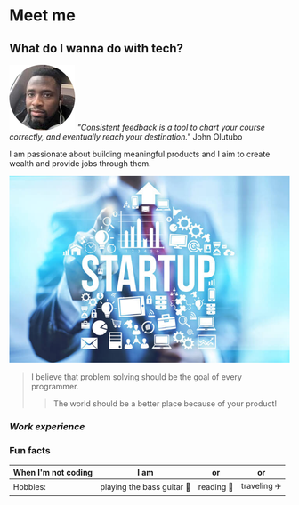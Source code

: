 # Meet me

## What do I wanna do with tech?

![John](../images/john.png) _"Consistent feedback is a tool to chart your course
correctly, and eventually reach your destination."_ John Olutubo

I am passionate about building meaningful products and I aim to create wealth
and provide jobs through them.

![Tech startup](../images/john-img.jpg "Tech Startup")

> I believe that problem solving should be the goal of every programmer.
>
> > The world should be a better place because of your product!

### _Work experience_

### Fun facts

| When I'm not coding | I am                       | or         | or           |
| ------------------- | -------------------------- | ---------- | ------------ |
| Hobbies:            | playing the bass guitar 🎸 | reading 📖 | traveling ✈️ |
